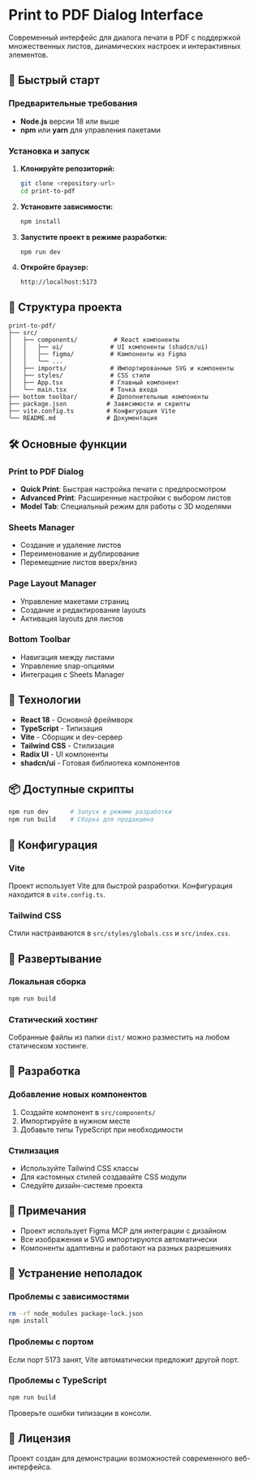 # Print to PDF Dialog Interface

Современный интерфейс для диалога печати в PDF с поддержкой множественных
листов, динамических настроек и интерактивных элементов.

## 🚀 Быстрый старт

### Предварительные требования

- **Node.js** версии 18 или выше
- **npm** или **yarn** для управления пакетами

### Установка и запуск

1. **Клонируйте репозиторий:**

   ```bash
   git clone <repository-url>
   cd print-to-pdf
   ```

2. **Установите зависимости:**

   ```bash
   npm install
   ```

3. **Запустите проект в режиме разработки:**

   ```bash
   npm run dev
   ```

4. **Откройте браузер:**
   ```
   http://localhost:5173
   ```

## 📁 Структура проекта

```
print-to-pdf/
├── src/
│   ├── components/          # React компоненты
│   │   ├── ui/             # UI компоненты (shadcn/ui)
│   │   ├── figma/          # Компоненты из Figma
│   │   └── ...
│   ├── imports/            # Импортированные SVG и компоненты
│   ├── styles/             # CSS стили
│   ├── App.tsx             # Главный компонент
│   └── main.tsx            # Точка входа
├── bottom toolbar/         # Дополнительные компоненты
├── package.json           # Зависимости и скрипты
├── vite.config.ts         # Конфигурация Vite
└── README.md              # Документация
```

## 🛠️ Основные функции

### Print to PDF Dialog

- **Quick Print**: Быстрая настройка печати с предпросмотром
- **Advanced Print**: Расширенные настройки с выбором листов
- **Model Tab**: Специальный режим для работы с 3D моделями

### Sheets Manager

- Создание и удаление листов
- Переименование и дублирование
- Перемещение листов вверх/вниз

### Page Layout Manager

- Управление макетами страниц
- Создание и редактирование layouts
- Активация layouts для листов

### Bottom Toolbar

- Навигация между листами
- Управление snap-опциями
- Интеграция с Sheets Manager

## 🎨 Технологии

- **React 18** - Основной фреймворк
- **TypeScript** - Типизация
- **Vite** - Сборщик и dev-сервер
- **Tailwind CSS** - Стилизация
- **Radix UI** - UI компоненты
- **shadcn/ui** - Готовая библиотека компонентов

## 📦 Доступные скрипты

```bash
npm run dev      # Запуск в режиме разработки
npm run build    # Сборка для продакшена
```

## 🔧 Конфигурация

### Vite

Проект использует Vite для быстрой разработки. Конфигурация находится в
`vite.config.ts`.

### Tailwind CSS

Стили настраиваются в `src/styles/globals.css` и `src/index.css`.

## 🚀 Развертывание

### Локальная сборка

```bash
npm run build
```

### Статический хостинг

Собранные файлы из папки `dist/` можно разместить на любом статическом хостинге.

## 🤝 Разработка

### Добавление новых компонентов

1. Создайте компонент в `src/components/`
2. Импортируйте в нужном месте
3. Добавьте типы TypeScript при необходимости

### Стилизация

- Используйте Tailwind CSS классы
- Для кастомных стилей создавайте CSS модули
- Следуйте дизайн-системе проекта

## 📝 Примечания

- Проект использует Figma MCP для интеграции с дизайном
- Все изображения и SVG импортируются автоматически
- Компоненты адаптивны и работают на разных разрешениях

## 🐛 Устранение неполадок

### Проблемы с зависимостями

```bash
rm -rf node_modules package-lock.json
npm install
```

### Проблемы с портом

Если порт 5173 занят, Vite автоматически предложит другой порт.

### Проблемы с TypeScript

```bash
npm run build
```

Проверьте ошибки типизации в консоли.

## 📄 Лицензия

Проект создан для демонстрации возможностей современного веб-интерфейса.
